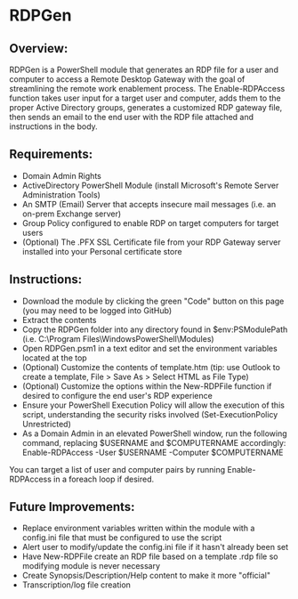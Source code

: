 # RDPGen

## Overview:

RDPGen is a PowerShell module that generates an RDP file for a user and computer to access a Remote Desktop Gateway with the goal of streamlining the remote work enablement process. The Enable-RDPAccess function takes user input for a target user and computer, adds them to the proper Active Directory groups, generates a customized RDP gateway file, then sends an email to the end user with the RDP file attached and instructions in the body.

## Requirements:
- Domain Admin Rights
- ActiveDirectory PowerShell Module (install Microsoft's Remote Server Administration Tools)
- An SMTP (Email) Server that accepts insecure mail messages (i.e. an on-prem Exchange server)
- Group Policy configured to enable RDP on target computers for target users
- (Optional) The .PFX SSL Certificate file from your RDP Gateway server installed into your Personal certificate store


## Instructions:
- Download the module by clicking the green "Code" button on this page (you may need to be logged into GitHub)
- Extract the contents
- Copy the RDPGen folder into any directory found in $env:PSModulePath (i.e. C:\Program Files\WindowsPowerShell\Modules)
- Open RDPGen.psm1 in a text editor and set the environment variables located at the top
- (Optional) Customize the contents of template.htm (tip: use Outlook to create a template, File > Save As > Select HTML as File Type)
- (Optional) Customize the options within the New-RDPFile function if desired to configure the end user's RDP experience 
- Ensure your PowerShell Execution Policy will allow the execution of this script, understanding the security risks involved (Set-ExecutionPolicy Unrestricted)
- As a Domain Admin in an elevated PowerShell window, run the following command, replacing $USERNAME and $COMPUTERNAME accordingly:
Enable-RDPAccess -User $USERNAME -Computer $COMPUTERNAME

You can target a list of user and computer pairs by running Enable-RDPAccess in a foreach loop if desired.

## Future Improvements:
- Replace environment variables written within the module with a config.ini file that must be configured to use the script
- Alert user to modify/update the config.ini file if it hasn't already been set
- Have New-RDPFile create an RDP file based on a template .rdp file so modifying module is never necessary
- Create Synopsis/Description/Help content to make it more "official"
- Transcription/log file creation
